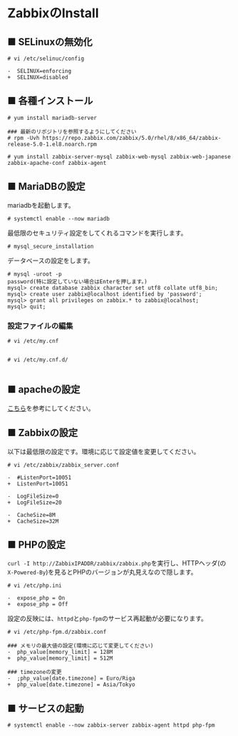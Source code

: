 # ZabbixのInstall
## ■ SELinuxの無効化
```
# vi /etc/selinuc/config
```
```
-  SELINUX=enforcing
+  SELINUX=disabled
```
## ■ 各種インストール
```
# yum install mariadb-server

### 最新のリポジトリを参照するようにしてください
# rpm -Uvh https://repo.zabbix.com/zabbix/5.0/rhel/8/x86_64/zabbix-release-5.0-1.el8.noarch.rpm

# yum install zabbix-server-mysql zabbix-web-mysql zabbix-web-japanese zabbix-apache-conf zabbix-agent
```
## ■ MariaDBの設定
mariadbを起動します。
```
# systemctl enable --now mariadb
```
最低限のセキュリティ設定をしてくれるコマンドを実行します。
```
# mysql_secure_installation
```
データベースの設定をします。
```
# mysql -uroot -p
password(特に設定していない場合はEnterを押します。)
mysql> create database zabbix character set utf8 collate utf8_bin;
mysql> create user zabbix@localhost identified by 'password';
mysql> grant all privileges on zabbix.* to zabbix@localhost;
mysql> quit;
```
### 設定ファイルの編集
```
# vi /etc/my.cnf
```
```
```
```
# vi /etc/my.cnf.d/
```
```
```
## ■ apacheの設定
[こちら](https://github.com/thetaru/memorandum/tree/master/OS/Linux/CentOS8/apache)を参考にしてください。
## ■ Zabbixの設定
以下は最低限の設定です。環境に応じて設定値を変更してください。
```
# vi /etc/zabbix/zabbix_server.conf
```
```
-  #ListenPort=10051
+  ListenPort=10051

-  LogFileSize=0
+  LogFileSize=20

-  CacheSize=8M
+  CacheSize=32M
```
## ■ PHPの設定
`curl -I http://ZabbixIPADDR/zabbix/zabbix.php`を実行し、HTTPヘッダ(の`X-Powered-By`)を見るとPHPのバージョンが丸見えなので隠します。
```
# vi /etc/php.ini
```
```
-  expose_php = On
+  expose_php = Off
```
設定の反映には、`httpd`と`php-fpm`のサービス再起動が必要になります。  
  
  
```
# vi /etc/php-fpm.d/zabbix.conf
```
```
### メモリの最大値の設定(環境に応じて変更してください)
-  php_value[memory_limit] = 128M
+  php_value[memory_limit] = 512M

### timezoneの変更
-  ;php_value[date.timezone] = Euro/Riga
+  php_value[date.timezone] = Asia/Tokyo
```
## ■ サービスの起動
```
# systemctl enable --now zabbix-server zabbix-agent httpd php-fpm
```
